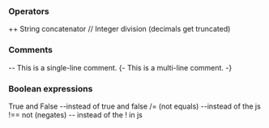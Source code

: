 ### Operators

++ String concatenator
// Integer division (decimals get truncated)

### Comments
-- This is a single-line comment.
{-
    This is a 
    multi-line comment.
-}

### Boolean expressions
True and False --instead of true and false
/= (not equals) --instead of the js !==
not (negates) -- instead of the ! in js

